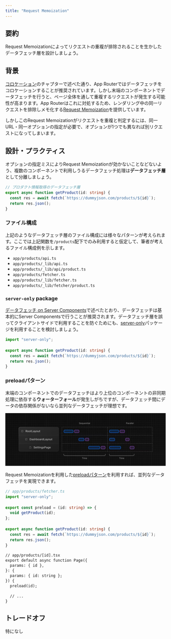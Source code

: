```yaml
---
title: "Request Memoization"
---
```


## 要約

Request Memoizationによってリクエストの重複が排除されることを生かしたデータフェッチ層を設計しましょう。

## 背景

[コロケーション](part_1_colocation)のチャプターで述べた通り、App Routerではデータフェッチをコロケーションすることが推奨されています。しかし末端のコンポーネントでデータフェッチを行うと、ページ全体を通して重複するリクエストが発生する可能性が高まります。App Routerはこれに対処するため、レンダリング中の同一リクエストを排除しメモ化する[Request Memoization](https://nextjs.org/docs/app/building-your-application/caching#request-memoization)を提供しています。

しかしこのRequest Memoizationがリクエストを重複と判定するには、同一URL・同一オプションの指定が必要で、オプションが1つでも異なれば別リクエストになってしまいます。

## 設計・プラクティス

オプションの指定ミスによりRequest Memoizationが効かないことなどないよう、複数のコンポーネントで利用しうるデータフェッチ処理は**データフェッチ層**として分離しましょう。

```ts
// プロダクト情報取得のデータフェッチ層
export async function getProduct(id: string) {
  const res = await fetch(`https://dummyjson.com/products/${id}`);
  return res.json();
}
```

### ファイル構成

上記のようなデータフェッチ層のファイル構成には様々なパターンが考えられます。ここでは上記関数を`/products`配下でのみ利用すると仮定して、筆者が考えるファイル構成例を示します。

- `app/products/api.ts`
- `app/products/_lib/api.ts`
- `app/products/_lib/api/product.ts`
- `app/products/fetcher.ts`
- `app/products/_lib/fetcher.ts`
- `app/products/_lib/fetcher/product.ts`

### `server-only` package

[データフェッチ on Server Components](part_1_server_components)で述べたとおり、データフェッチは基本的にServer Componentsで行うことが推奨されます。データフェッチ層を誤ってクライアントサイドで利用することを防ぐためにも、[server-only](https://www.npmjs.com/package/server-only)パッケージを利用することを検討しましょう。

```ts
import "server-only";

export async function getProduct(id: string) {
  const res = await fetch(`https://dummyjson.com/products/${id}`);
  return res.json();
}
```

### preloadパターン

末端のコンポーネントでのデータフェッチはより上位のコンポーネントの非同期処理に依存する**ウォーターフォール**が発生しがちですが、データフェッチ間にデータの依存関係がないなら並列なデータフェッチが理想です。

![water fall data fetch](/images/nextjs-basic-principle/sequential-fetching.png)

Request Memoizationを利用した[preloadパターン](https://nextjs.org/docs/app/building-your-application/data-fetching/patterns#preloading-data)を利用すれば、並列なデータフェッチを実現できます。

```ts
// app/products/fetcher.ts
import "server-only";

export const preload = (id: string) => {
  void getProduct(id);
};

export async function getProduct(id: string) {
  const res = await fetch(`https://dummyjson.com/products/${id}`);
  return res.json();
}
```

```tsx
// app/products/[id].tsx
export default async function Page({
  params: { id },
}: {
  params: { id: string };
}) {
  preload(id);

  // ...
}
```

## トレードオフ

特になし
